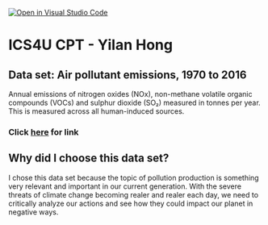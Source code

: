 [![Open in Visual Studio Code](https://classroom.github.com/assets/open-in-vscode-c66648af7eb3fe8bc4f294546bfd86ef473780cde1dea487d3c4ff354943c9ae.svg)](https://classroom.github.com/online_ide?assignment_repo_id=9819077&assignment_repo_type=AssignmentRepo)
# ICS4U CPT - Yilan Hong

## Data set: Air pollutant emissions, 1970 to 2016
Annual emissions of nitrogen oxides (NOx), non-methane volatile organic compounds (VOCs) and sulphur dioxide (SO₂) measured in tonnes per year. This is
measured across all human-induced sources.

### Click [here](https://ourworldindata.org/grapher/air-pollutant-emissions?country=~USA) for link

## Why did I choose this data set?
I chose this data set because the topic of pollution production is something very relevant and important in our current generation. With the severe threats of climate change becoming realer and realer each day, we need to critically analyze our actions and see how they could impact our planet in negative ways.
